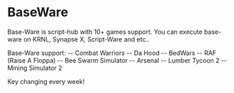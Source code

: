 # BaseWare
Base-Ware is script-hub with 10+ games support. You can execute base-ware on KRNL, Synapse X, Script-Ware and etc..

Base-Ware support:
-- Combat Warriors
-- Da Hood
-- BedWars
-- RAF (Raise A Floppa)
-- Bee Swarm Simulator
-- Arsenal
-- Lumber Tycoon 2
-- Mining Simulator 2

Key changing every week!
